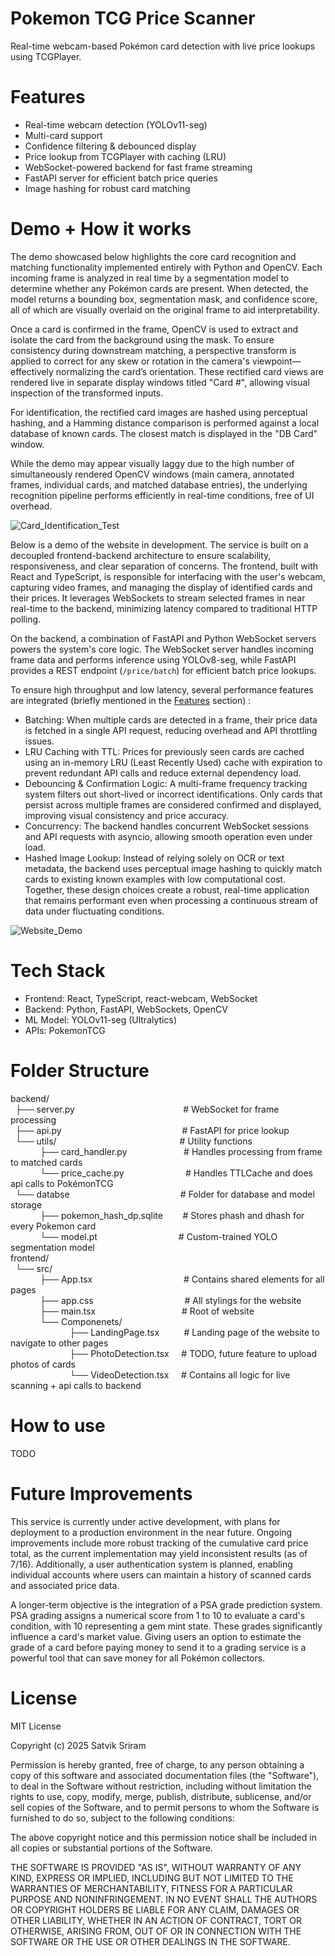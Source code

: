 # Pokemon TCG Price Scanner
Real-time webcam-based Pokémon card detection with live price lookups using TCGPlayer.

# Features
- Real-time webcam detection (YOLOv11-seg)
- Multi-card support
- Confidence filtering & debounced display
- Price lookup from TCGPlayer with caching (LRU)
- WebSocket-powered backend for fast frame streaming
- FastAPI server for efficient batch price queries
- Image hashing for robust card matching

# Demo + How it works
The demo showcased below highlights the core card recognition and matching functionality implemented entirely with Python and OpenCV. Each incoming frame is analyzed in real time by a segmentation model to determine whether any Pokémon cards are present. When detected, the model returns a bounding box, segmentation mask, and confidence score, all of which are visually overlaid on the original frame to aid interpretability.

Once a card is confirmed in the frame, OpenCV is used to extract and isolate the card from the background using the mask. To ensure consistency during downstream matching, a perspective transform is applied to correct for any skew or rotation in the camera's viewpoint—effectively normalizing the card’s orientation. These rectified card views are rendered live in separate display windows titled "Card #", allowing visual inspection of the transformed inputs.

For identification, the rectified card images are hashed using perceptual hashing, and a Hamming distance comparison is performed against a local database of known cards. The closest match is displayed in the "DB Card" window.

While the demo may appear visually laggy due to the high number of simultaneously rendered OpenCV windows (main camera, annotated frames, individual cards, and matched database entries), the underlying recognition pipeline performs efficiently in real-time conditions, free of UI overhead.

![Card_Identification_Test](media/Card_Identification_Test.gif)

Below is a demo of the website in development. The service is built on a decoupled frontend-backend architecture to ensure scalability, responsiveness, and clear separation of concerns. The frontend, built with React and TypeScript, is responsible for interfacing with the user's webcam, capturing video frames, and managing the display of identified cards and their prices. It leverages WebSockets to stream selected frames in near real-time to the backend, minimizing latency compared to traditional HTTP polling.

On the backend, a combination of FastAPI and Python WebSocket servers powers the system's core logic. The WebSocket server handles incoming frame data and performs inference using YOLOv8-seg, while FastAPI provides a REST endpoint (```/price/batch```) for efficient batch price lookups.

To ensure high throughput and low latency, several performance features are integrated (briefly mentioned in the [Features](#Features) section) :
- Batching: When multiple cards are detected in a frame, their price data is fetched in a single API request, reducing overhead and API throttling issues.
- LRU Caching with TTL: Prices for previously seen cards are cached using an in-memory LRU (Least Recently Used) cache with expiration to prevent redundant API calls and reduce external dependency load.
- Debouncing & Confirmation Logic: A multi-frame frequency tracking system filters out short-lived or incorrect identifications. Only cards that persist across multiple frames are considered confirmed and displayed, improving visual consistency and price accuracy.
- Concurrency: The backend handles concurrent WebSocket sessions and API requests with asyncio, allowing smooth operation even under load.
- Hashed Image Lookup: Instead of relying solely on OCR or text metadata, the backend uses perceptual image hashing to quickly match cards to existing known examples with low computational cost.
Together, these design choices create a robust, real-time application that remains performant even when processing a continuous stream of data under fluctuating conditions.

![Website_Demo](media/Website_Demo.gif)

# Tech Stack
- Frontend: React, TypeScript, react-webcam, WebSocket
- Backend: Python, FastAPI, WebSockets, OpenCV
- ML Model: YOLOv11-seg (Ultralytics)
- APIs: PokemonTCG

# Folder Structure
backend/ <br>
&nbsp;&nbsp;├── server.py &nbsp;&nbsp;&nbsp;&nbsp;&nbsp;&nbsp;&nbsp;&nbsp;&nbsp;&nbsp;&nbsp;&nbsp;&nbsp;&nbsp;&nbsp;&nbsp;&nbsp;&nbsp;&nbsp;&nbsp;&nbsp;&nbsp;&nbsp;&nbsp;&nbsp;&nbsp;&nbsp;&nbsp;&nbsp;&nbsp;&nbsp;&nbsp;&nbsp;&nbsp;&nbsp;&nbsp;&nbsp;&nbsp;&nbsp;&nbsp;&nbsp;&nbsp;&nbsp;# WebSocket for frame processing <br>
&nbsp;&nbsp;├── api.py &nbsp;&nbsp;&nbsp;&nbsp;&nbsp;&nbsp;&nbsp;&nbsp;&nbsp;&nbsp;&nbsp;&nbsp;&nbsp;&nbsp;&nbsp;&nbsp;&nbsp;&nbsp;&nbsp;&nbsp;&nbsp;&nbsp;&nbsp;&nbsp;&nbsp;&nbsp;&nbsp;&nbsp;&nbsp;&nbsp;&nbsp;&nbsp;&nbsp;&nbsp;&nbsp;&nbsp;&nbsp;&nbsp;&nbsp;&nbsp;&nbsp;&nbsp;&nbsp;&nbsp;&nbsp;&nbsp;&nbsp;&nbsp;# FastAPI for price lookup <br>
&nbsp;&nbsp;└── utils/ &nbsp;&nbsp;&nbsp;&nbsp;&nbsp;&nbsp;&nbsp;&nbsp;&nbsp;&nbsp;&nbsp;&nbsp;&nbsp;&nbsp;&nbsp;&nbsp;&nbsp;&nbsp;&nbsp;&nbsp;&nbsp;&nbsp;&nbsp;&nbsp;&nbsp;&nbsp;&nbsp;&nbsp;&nbsp;&nbsp;&nbsp;&nbsp;&nbsp;&nbsp;&nbsp;&nbsp;&nbsp;&nbsp;&nbsp;&nbsp;&nbsp;&nbsp;&nbsp;&nbsp;&nbsp;&nbsp;&nbsp;&nbsp;&nbsp;# Utility functions <br>
&nbsp;&nbsp;&nbsp;&nbsp;&nbsp;&nbsp;&nbsp;&nbsp;&nbsp;&nbsp;&nbsp;&nbsp;├── card_handler.py &nbsp;&nbsp;&nbsp;&nbsp;&nbsp;&nbsp;&nbsp;&nbsp;&nbsp;&nbsp;&nbsp;&nbsp;&nbsp;&nbsp;&nbsp;&nbsp;&nbsp;&nbsp;&nbsp;&nbsp;&nbsp;&nbsp;# Handles processing from frame to matched cards  <br>
&nbsp;&nbsp;&nbsp;&nbsp;&nbsp;&nbsp;&nbsp;&nbsp;&nbsp;&nbsp;&nbsp;&nbsp;└── price_cache.py &nbsp;&nbsp;&nbsp;&nbsp;&nbsp;&nbsp;&nbsp;&nbsp;&nbsp;&nbsp;&nbsp;&nbsp;&nbsp;&nbsp;&nbsp;&nbsp;&nbsp;&nbsp;&nbsp;&nbsp;&nbsp;&nbsp;&nbsp;&nbsp;# Handles TTLCache and does api calls to PokémonTCG <br>
&nbsp;&nbsp;└── databse &nbsp;&nbsp;&nbsp;&nbsp;&nbsp;&nbsp;&nbsp;&nbsp;&nbsp;&nbsp;&nbsp;&nbsp;&nbsp;&nbsp;&nbsp;&nbsp;&nbsp;&nbsp;&nbsp;&nbsp;&nbsp;&nbsp;&nbsp;&nbsp;&nbsp;&nbsp;&nbsp;&nbsp;&nbsp;&nbsp;&nbsp;&nbsp;&nbsp;&nbsp;&nbsp;&nbsp;&nbsp;&nbsp;&nbsp;&nbsp;&nbsp;&nbsp;&nbsp;&nbsp;# Folder for database and model storage <br>
&nbsp;&nbsp;&nbsp;&nbsp;&nbsp;&nbsp;&nbsp;&nbsp;&nbsp;&nbsp;&nbsp;&nbsp;├── pokemon_hash_dp.sqlite &nbsp;&nbsp;&nbsp;&nbsp;&nbsp;&nbsp;&nbsp;# Stores phash and dhash for every Pokemon card <br>
&nbsp;&nbsp;&nbsp;&nbsp;&nbsp;&nbsp;&nbsp;&nbsp;&nbsp;&nbsp;&nbsp;&nbsp;└── model.pt &nbsp;&nbsp;&nbsp;&nbsp;&nbsp;&nbsp;&nbsp;&nbsp;&nbsp;&nbsp;&nbsp;&nbsp;&nbsp;&nbsp;&nbsp;&nbsp;&nbsp;&nbsp;&nbsp;&nbsp;&nbsp;&nbsp;&nbsp;&nbsp;&nbsp;&nbsp;&nbsp;&nbsp;&nbsp;&nbsp;&nbsp;&nbsp;# Custom-trained YOLO segmentation model <br>
frontend/<br>
&nbsp;&nbsp;└── src/           
&nbsp;&nbsp;&nbsp;&nbsp;&nbsp;&nbsp;&nbsp;&nbsp;&nbsp;&nbsp;&nbsp;&nbsp;├── App.tsx &nbsp;&nbsp;&nbsp;&nbsp;&nbsp;&nbsp;&nbsp;&nbsp;&nbsp;&nbsp;&nbsp;&nbsp;&nbsp;&nbsp;&nbsp;&nbsp;&nbsp;&nbsp;&nbsp;&nbsp;&nbsp;&nbsp;&nbsp;&nbsp;&nbsp;&nbsp;&nbsp;&nbsp;&nbsp;&nbsp;&nbsp;&nbsp;&nbsp;&nbsp;&nbsp;&nbsp;# Contains shared elements for all pages<br>
&nbsp;&nbsp;&nbsp;&nbsp;&nbsp;&nbsp;&nbsp;&nbsp;&nbsp;&nbsp;&nbsp;&nbsp;├── app.css &nbsp;&nbsp;&nbsp;&nbsp;&nbsp;&nbsp;&nbsp;&nbsp;&nbsp;&nbsp;&nbsp;&nbsp;&nbsp;&nbsp;&nbsp;&nbsp;&nbsp;&nbsp;&nbsp;&nbsp;&nbsp;&nbsp;&nbsp;&nbsp;&nbsp;&nbsp;&nbsp;&nbsp;&nbsp;&nbsp;&nbsp;&nbsp;&nbsp;&nbsp;&nbsp;&nbsp;# All stylings for the website<br>
&nbsp;&nbsp;&nbsp;&nbsp;&nbsp;&nbsp;&nbsp;&nbsp;&nbsp;&nbsp;&nbsp;&nbsp;├── main.tsx &nbsp;&nbsp;&nbsp;&nbsp;&nbsp;&nbsp;&nbsp;&nbsp;&nbsp;&nbsp;&nbsp;&nbsp;&nbsp;&nbsp;&nbsp;&nbsp;&nbsp;&nbsp;&nbsp;&nbsp;&nbsp;&nbsp;&nbsp;&nbsp;&nbsp;&nbsp;&nbsp;&nbsp;&nbsp;&nbsp;&nbsp;&nbsp;&nbsp;&nbsp;# Root of website<br>
&nbsp;&nbsp;&nbsp;&nbsp;&nbsp;&nbsp;&nbsp;&nbsp;&nbsp;&nbsp;&nbsp;&nbsp;└── Componenets/<br>
&nbsp;&nbsp;&nbsp;&nbsp;&nbsp;&nbsp;&nbsp;&nbsp;&nbsp;&nbsp;&nbsp;&nbsp;&nbsp;&nbsp;&nbsp;&nbsp;&nbsp;&nbsp;&nbsp;&nbsp;&nbsp;&nbsp;&nbsp;&nbsp;├── LandingPage.tsx &nbsp;&nbsp;&nbsp;&nbsp;&nbsp;&nbsp;&nbsp;&nbsp;&nbsp;# Landing page of the website to navigate to other pages<br>
&nbsp;&nbsp;&nbsp;&nbsp;&nbsp;&nbsp;&nbsp;&nbsp;&nbsp;&nbsp;&nbsp;&nbsp;&nbsp;&nbsp;&nbsp;&nbsp;&nbsp;&nbsp;&nbsp;&nbsp;&nbsp;&nbsp;&nbsp;&nbsp;├── PhotoDetection.tsx &nbsp;&nbsp;&nbsp;&nbsp;# TODO, future feature to upload photos of cards<br>
&nbsp;&nbsp;&nbsp;&nbsp;&nbsp;&nbsp;&nbsp;&nbsp;&nbsp;&nbsp;&nbsp;&nbsp;&nbsp;&nbsp;&nbsp;&nbsp;&nbsp;&nbsp;&nbsp;&nbsp;&nbsp;&nbsp;&nbsp;&nbsp;└── VideoDetection.tsx &nbsp;&nbsp;&nbsp;&nbsp;# Contains all logic for live scanning + api calls to backend<br>

# How to use
TODO

# Future Improvements
This service is currently under active development, with plans for deployment to a production environment in the near future. Ongoing improvements include more robust tracking of the cumulative card price total, as the current implementation may yield inconsistent results (as of 7/16). Additionally, a user authentication system is planned, enabling individual accounts where users can maintain a history of scanned cards and associated price data.

A longer-term objective is the integration of a PSA grade prediction system. PSA grading assigns a numerical score from 1 to 10 to evaluate a card's condition, with 10 representing a gem mint state. These grades significantly influence a card's market value. Giving users an option to estimate the grade of a card before paying money to send it to a grading service is a powerful tool that can save money for all Pokémon collectors.

# License
MIT License

Copyright (c) 2025 Satvik Sriram

Permission is hereby granted, free of charge, to any person obtaining a copy
of this software and associated documentation files (the "Software"), to deal
in the Software without restriction, including without limitation the rights
to use, copy, modify, merge, publish, distribute, sublicense, and/or sell
copies of the Software, and to permit persons to whom the Software is
furnished to do so, subject to the following conditions:

The above copyright notice and this permission notice shall be included in all
copies or substantial portions of the Software.

THE SOFTWARE IS PROVIDED "AS IS", WITHOUT WARRANTY OF ANY KIND, EXPRESS OR
IMPLIED, INCLUDING BUT NOT LIMITED TO THE WARRANTIES OF MERCHANTABILITY,
FITNESS FOR A PARTICULAR PURPOSE AND NONINFRINGEMENT. IN NO EVENT SHALL THE
AUTHORS OR COPYRIGHT HOLDERS BE LIABLE FOR ANY CLAIM, DAMAGES OR OTHER
LIABILITY, WHETHER IN AN ACTION OF CONTRACT, TORT OR OTHERWISE, ARISING FROM,
OUT OF OR IN CONNECTION WITH THE SOFTWARE OR THE USE OR OTHER DEALINGS IN THE
SOFTWARE.
